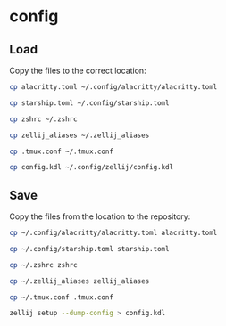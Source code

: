# config

## Load

Copy the files to the correct location:

```bash
cp alacritty.toml ~/.config/alacritty/alacritty.toml
```

```bash
cp starship.toml ~/.config/starship.toml
```

```bash
cp zshrc ~/.zshrc
```

```bash
cp zellij_aliases ~/.zellij_aliases
```

```bash
cp .tmux.conf ~/.tmux.conf
```

```bash
cp config.kdl ~/.config/zellij/config.kdl
```

## Save

Copy the files from the location to the repository:

```bash
cp ~/.config/alacritty/alacritty.toml alacritty.toml
```

```bash
cp ~/.config/starship.toml starship.toml
```

```bash
cp ~/.zshrc zshrc
```

```bash
cp ~/.zellij_aliases zellij_aliases
```

```bash
cp ~/.tmux.conf .tmux.conf
```

```bash
zellij setup --dump-config > config.kdl
```
